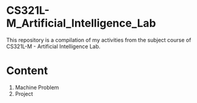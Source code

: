 # CS321L-M_Artificial_Intelligence_Lab
This repository is a compilation of my activities from the subject course of CS321L-M - Artificial Intelligence Lab.

# Content
1. Machine Problem
2. Project
